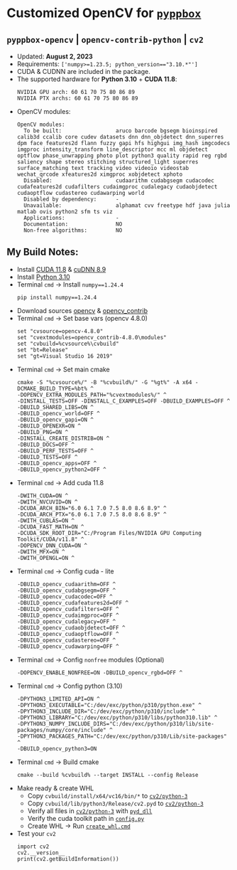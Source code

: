 # Customized OpenCV for [`pyppbox`](https://github.com/rathaumons/pyppbox)

##  `pyppbox-opencv` | `opencv-contrib-python` | `cv2`

* Updated: **August 2, 2023**
* Requirements: `['numpy>=1.23.5; python_version=="3.10.*"']`
* CUDA & CUDNN are included in the package.
* The supported hardware for **Python 3.10** + **CUDA 11.8**:
  ```
  NVIDIA GPU arch: 60 61 70 75 80 86 89
  NVIDIA PTX archs: 60 61 70 75 80 86 89
  ```
* OpenCV modules:
  ```
  OpenCV modules:
    To be built:                 aruco barcode bgsegm bioinspired calib3d ccalib core cudev datasets dnn dnn_objdetect dnn_superres dpm face features2d flann fuzzy gapi hfs highgui img_hash imgcodecs imgproc intensity_transform line_descriptor mcc ml objdetect optflow phase_unwrapping photo plot python3 quality rapid reg rgbd saliency shape stereo stitching structured_light superres surface_matching text tracking video videoio videostab wechat_qrcode xfeatures2d ximgproc xobjdetect xphoto
    Disabled:                    cudaarithm cudabgsegm cudacodec cudafeatures2d cudafilters cudaimgproc cudalegacy cudaobjdetect cudaoptflow cudastereo cudawarping world
    Disabled by dependency:      -
    Unavailable:                 alphamat cvv freetype hdf java julia matlab ovis python2 sfm ts viz
    Applications:                -
    Documentation:               NO
    Non-free algorithms:         NO
  ```

## My Build Notes:

* Install [CUDA 11.8](https://developer.nvidia.com/cuda-downloads) & [cuDNN 8.9](https://developer.nvidia.com/rdp/cudnn-download)
* Install [Python 3.10](https://www.python.org/downloads/windows/)
* Terminal `cmd` -> Install `numpy==1.24.4`
  ```
  pip install numpy==1.24.4
  ```
* Download sources [opencv](https://github.com/opencv/opencv/tags) & [opencv_contrib](https://github.com/opencv/opencv_contrib/tags)
* Terminal `cmd` -> Set base vars (opencv 4.8.0)
  ```
  set "cvsource=opencv-4.8.0"
  set "cvextmodules=opencv_contrib-4.8.0\modules"
  set "cvbuild=%cvsource%\cvbuild"
  set "bt=Release"
  set "gt=Visual Studio 16 2019"
  ```
* Terminal `cmd` -> Set main cmake
  ```
  cmake -S "%cvsource%/" -B "%cvbuild%/" -G "%gt%" -A x64 -DCMAKE_BUILD_TYPE=%bt% ^
  -DOPENCV_EXTRA_MODULES_PATH="%cvextmodules%/" ^
  -DINSTALL_TESTS=OFF -DINSTALL_C_EXAMPLES=OFF -DBUILD_EXAMPLES=OFF ^
  -DBUILD_SHARED_LIBS=ON ^
  -DBUILD_opencv_world=OFF ^
  -DBUILD_opencv_gapi=ON ^
  -DBUILD_OPENEXR=ON ^
  -DBUILD_PNG=ON ^
  -DINSTALL_CREATE_DISTRIB=ON ^
  -DBUILD_DOCS=OFF ^
  -DBUILD_PERF_TESTS=OFF ^
  -DBUILD_TESTS=OFF ^
  -DBUILD_opencv_apps=OFF ^
  -DBUILD_opencv_python2=OFF ^
  ```
* Terminal `cmd` -> Add cuda 11.8
  ```
  -DWITH_CUDA=ON ^
  -DWITH_NVCUVID=ON ^
  -DCUDA_ARCH_BIN="6.0 6.1 7.0 7.5 8.0 8.6 8.9" ^
  -DCUDA_ARCH_PTX="6.0 6.1 7.0 7.5 8.0 8.6 8.9" ^
  -DWITH_CUBLAS=ON ^
  -DCUDA_FAST_MATH=ON ^
  -DCUDA_SDK_ROOT_DIR="C:/Program Files/NVIDIA GPU Computing Toolkit/CUDA/v11.8" ^
  -DOPENCV_DNN_CUDA=ON ^
  -DWITH_MFX=ON ^
  -DWITH_OPENGL=ON ^
  ```
* Terminal `cmd` -> Config cuda - lite
  ```
  -DBUILD_opencv_cudaarithm=OFF ^
  -DBUILD_opencv_cudabgsegm=OFF ^
  -DBUILD_opencv_cudacodec=OFF ^
  -DBUILD_opencv_cudafeatures2d=OFF ^
  -DBUILD_opencv_cudafilters=OFF ^
  -DBUILD_opencv_cudaimgproc=OFF ^
  -DBUILD_opencv_cudalegacy=OFF ^
  -DBUILD_opencv_cudaobjdetect=OFF ^
  -DBUILD_opencv_cudaoptflow=OFF ^
  -DBUILD_opencv_cudastereo=OFF ^
  -DBUILD_opencv_cudawarping=OFF ^
  ```
* Terminal `cmd` -> Config `nonfree` modules (Optional)
  ```
  -DOPENCV_ENABLE_NONFREE=ON -DBUILD_opencv_rgbd=OFF ^
  ```
* Terminal `cmd` -> Config python (3.10)
  ```
  -DPYTHON3_LIMITED_API=ON ^
  -DPYTHON3_EXECUTABLE="C:/dev/exc/python/p310/python.exe" ^
  -DPYTHON3_INCLUDE_DIR="C:/dev/exc/python/p310/include" ^
  -DPYTHON3_LIBRARY="C:/dev/exc/python/p310/libs/python310.lib" ^
  -DPYTHON3_NUMPY_INCLUDE_DIRS="C:/dev/exc/python/p310/lib/site-packages/numpy/core/include" ^
  -DPYTHON3_PACKAGES_PATH="C:/dev/exc/python/p310/Lib/site-packages" ^
  -DBUILD_opencv_python3=ON
  ```
* Terminal `cmd` -> Build cmake
  ```
  cmake --build %cvbuild% --target INSTALL --config Release
  ```
* Make ready & create WHL
  - Copy `cvbuild/install/x64/vc16/bin/*` to [`cv2/python-3`](cv2/python-3)
  - Copy `cvbuild/lib/python3/Release/cv2.pyd` to [`cv2/python-3`](cv2/python-3)
  - Verify all files in [`cv2/python-3`](cv2/python-3) with [`pyd_dll`](cv2/python-3/pyd_dll)
  - Verify the cuda toolkit path in [`config.py`](cv2/config.py)
  - Create WHL -> Run [`create_whl.cmd`](create_whl.cmd)
* Test your `cv2`
  ```
  import cv2
  cv2.__version__
  print(cv2.getBuildInformation()) 
  ```
